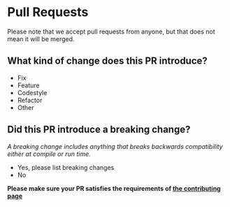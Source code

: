 # Pull Requests

Please note that we accept pull requests from anyone, but that does not mean it will be merged.

## What kind of change does this PR introduce?
* Fix
* Feature
* Codestyle
* Refactor
* Other

## Did this PR introduce a breaking change?
_A breaking change includes anything that breaks backwards compatibility either at compile or run time._
* Yes, please list breaking changes
* No

__Please make sure your PR satisfies the requirements of [the contributing page](CONTRIBUTING.md)__